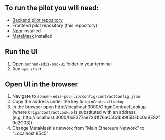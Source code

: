 ## To run the pilot you will need:

* [Backend pilot repository](https://github.com/energywebfoundation/sonnen-edis-poc-lib) 
* Frontend pilot repository (this repository)
* [Npm](https://www.npmjs.com) installed
* [MetaMask](https://metamask.io) installed

## Run the UI

1. Open `sonnen-edis-poc-ui` folder in your terminal
2. Run `npm start`

## Open UI in the browser

1. Navigate to `sonnen-edis-poc-lib/config/contractConfig.json`
2. Copy the address under the key `OriginContractLookup`
3. In the browser open http://localhost:3000/OriginContractLookup (where `OriginContractLookup` is substituted with an address (e.g. http://localhost:3000/0xE377ae7241f76aC5Cdb89f5DEbc0dBE82f9c2C03))
4. Change MetaMask's network from "Main Ethereum Network" to "Localhost 8545"
